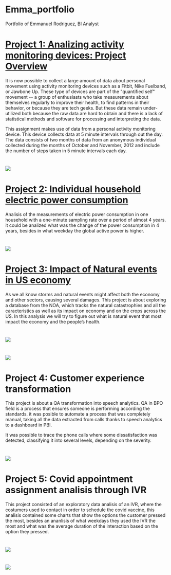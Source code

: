 # Emma_portfolio
Portfolio of Emmanuel Rodriguez, BI Analyst

# [Project 1: Analizing activity monitoring devices: Project Overview](https://github.com/emmarod1996/RepData_PeerAssessment1)
It is now possible to collect a large amount of data about personal movement using activity monitoring devices such as a Fitbit, Nike Fuelband, or Jawbone Up. These type of devices are part of the "quantified self" movement -- a group of enthusiasts who take measurements about themselves regularly to improve their health, to find patterns in their behavior, or because they are tech geeks. But these data remain under-utilized both because the raw data are hard to obtain and there is a lack of statistical methods and software for processing and interpreting the data.

This assignment makes use of data from a personal activity monitoring device. This device collects data at 5 minute intervals through out the day. The data consists of two months of data from an anonymous individual collected during the months of October and November, 2012 and include the number of steps taken in 5 minute intervals each day.

# ![](https://github.com/emmarod1996/Emma_portfolio/blob/main/images/plot_4.png)

# [Project 2: Individual household electric power consumption](https://github.com/emmarod1996/GCD_Project_Course)
Analisis of the measurements of electric power consumption in one household with a one-minute sampling rate over a period of 
almost 4 years. it could be analized what was the change of the power consumption in 4 years, besides in what weekday the global
active power is higher.

# ![](https://github.com/emmarod1996/Emma_portfolio/blob/main/images/plot_3.png)

# [Project 3: Impact of Natural events in US economy](https://github.com/emmarod1996/impact_events)
As we all know storms and natural events might affect both the economy and other sectors, causing several
damages.
This project is about exploring a database from the NOA, which tracks the natural catastrophies and all the
caracteristics as well as its impact on economy and on the crops across the US.
In this analysis we will try to figure out what is natural event that most impact the economy and the people’s
health.

# ![](https://github.com/emmarod1996/Emma_portfolio/blob/main/images/Captura.PNG)
# ![](https://github.com/emmarod1996/Emma_portfolio/blob/main/images/Captura2.PNG)

# Project 4: Customer experience transformation
This project is about a QA transformation into speech analytics. QA in BPO field is a process that ensures someone is 
performing according the standards. it was posible to automate a process that was completely
manual, taking all the data extracted from calls thanks to speech analytics to a dashboard in PBI.

It was possible to trace the phone calls where some dissatisfaction was detected, classifying it into
several levels, depending on the severity.

# ![](https://github.com/emmarod1996/Emma_portfolio/blob/main/images/Captura3.PNG)

# Project 5: Covid appointment assignment analisis through IVR
This project consisted of an exploratory data analisis of an IVR, where the costumers used to contact in order to
schedule the covid vaccine, this analisis contained some charts that show the options the customer pressed the most, besides
an ananlisis of what weekdays they used the IVR the most and what was the average duration of the interaction based on the option they pressed.

# ![](https://github.com/emmarod1996/Emma_portfolio/blob/main/images/Duracion%20Interacciones_2.png)
# ![](https://github.com/emmarod1996/Emma_portfolio/blob/main/images/interacciones%20dia%20semana%20por%20c.png)

